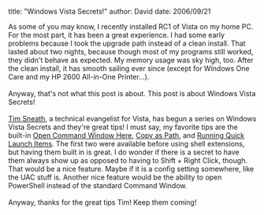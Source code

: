 
title: "Windows Vista Secrets!"
author: David
date: 2006/09/21

<p>As some of you may know, I recently installed RC1 of Vista on my home PC. For the most part, it has been a great experience. I had some early problems because I took the upgrade path instead of a clean install. That lasted about two nights, because though most of my programs still worked, they didn't behave as expected. My memory usage was sky high, too. After the clean install, it has smooth sailing ever since (except for Windows One Care and my HP 2600 All-in-One Printer...). <br><br>Anyway, that's not what this post is about. This post is about Windows Vista Secrets!<br><br><a href="http://blogs.msdn.com/tims/">Tim Sneath</a>, a technical evangelist for Vista, has begun a series on Windows Vista Secrets and they're great tips! I must say, my favorite tips are the built-in <a href="http://blogs.msdn.com/tims/archive/2006/09/18/761092.aspx">Open Command Window Here</a>, <a href="http://blogs.msdn.com/tims/archive/2006/09/18/761096.aspx">Copy as Path</a>, and <a href="http://blogs.msdn.com/tims/archive/2006/09/20/763946.aspx">Running Quick Launch Items</a>. The first two were available before using shell extensions, but having them built in is great. I do wonder if there is a secret to have them always show up as opposed to having to Shift + Right Click, though. That would be a nice feature. Maybe if it is a config setting somewhere, like the UAC stuff is. Another nice feature would be the ability to open PowerShell instead of the standard Command Window.<br><br>Anyway, thanks for the great tips Tim! Keep them coming!</p><hints id="hah_hints"></hints>
